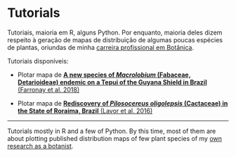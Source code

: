 Tutorials
================

Tutoriais, maioria em R, alguns Python. Por enquanto, maioria deles
dizem respeito à geração de mapas de distribuição de algumas poucas
espécies de plantas, oriundas de minha [carreira profissional em
Botânica](https://github.com/ricoperdiz/CV).

Tutoriais disponíveis:

  - Plotar mapa de [**A new species of *Macrolobium* (Fabaceae,
    Detarioideae) endemic on a Tepui of the Guyana Shield in Brazil**
    (Farronay et
    al. 2018)](A%20new%20species%20of%20Macrolobium%20\(Fabaceae,%20Detarioideae\)%20endemic%20on%20a%20Tepui%20of%20the%20Guyana%20Shield%20in%20Brazil)

  - Plotar mapa de [**Rediscovery of *Pilosocereus oligolepsis*
    (Cactaceae) in the State of Roraima, Brazil** (Lavor et
    al. 2016)](https://www.researchgate.net/publication/304000968_Rediscovery_of_Pilosocereus_oligolepsis_Cactaceae_in_the_State_of_Roraima_Brazil)

-----

Tutorials mostly in R and a few of Python. By this time, most of them
are about plotting published distribution maps of few plant species of
my [own research as a botanist](https://github.com/ricoperdiz/CV).
